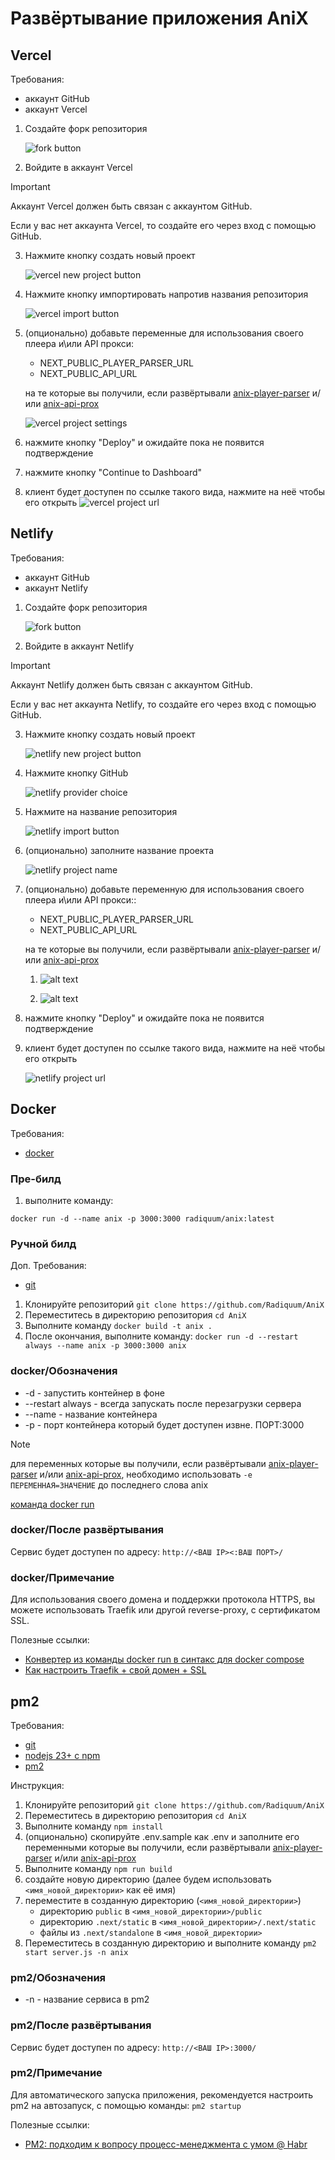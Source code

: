 # Развёртывание приложения AniX

## Vercel

Требования:

- аккаунт GitHub
- аккаунт Vercel

1. Создайте форк репозитория

    ![fork button](./docs/deploy/fork.png)

2. Войдите в аккаунт Vercel

> [!IMPORTANT]
> Аккаунт Vercel должен быть связан с аккаунтом GitHub.
>
> Если у вас нет аккаунта Vercel, то создайте его через вход с помощью GitHub.

3. Нажмите кнопку создать новый проект

    ![vercel new project button](./docs/deploy/vercel_new_project.png)

4. Нажмите кнопку импортировать напротив названия репозитория

    ![vercel import button](./docs/deploy/vercel_import.png)

5. (опционально) добавьте переменные для использования своего плеера и\или API прокси:

   - NEXT_PUBLIC_PLAYER_PARSER_URL
   - NEXT_PUBLIC_API_URL

    на те которые вы получили, если развёртывали [anix-player-parser](./player-parser/README.RU.md) и/или [anix-api-prox](./api-prox/README.RU.md)

    ![vercel project settings](./docs/deploy/vercel_project.png)

6. нажмите кнопку "Deploy" и ожидайте пока не появится подтверждение
7. нажмите кнопку "Continue to Dashboard"
8. клиент будет доступен по ссылке такого вида, нажмите на неё чтобы его открыть
    ![vercel project url](./docs/deploy/vercel_url.png)

## Netlify

Требования:

- аккаунт GitHub
- аккаунт Netlify

1. Создайте форк репозитория

    ![fork button](./docs/deploy/fork.png)

2. Войдите в аккаунт Netlify

> [!IMPORTANT]
> Аккаунт Netlify должен быть связан с аккаунтом GitHub.
>
> Если у вас нет аккаунта Netlify, то создайте его через вход с помощью GitHub.

3. Нажмите кнопку создать новый проект

    ![netlify new project button](./docs/deploy/netlify_new_project.png)

4. Нажмите кнопку GitHub

    ![netlify provider choice](./docs/deploy/netlify_provider.png)

5. Нажмите на название репозитория

    ![netlify import button](./docs/deploy/netlify_import.png)

6. (опционально) заполните название проекта

    ![netlify project name](./docs/deploy/netlify_project_name.png)

7. (опционально) добавьте переменную для использования своего плеера и\или API прокси::

   - NEXT_PUBLIC_PLAYER_PARSER_URL
   - NEXT_PUBLIC_API_URL

    на те которые вы получили, если развёртывали [anix-player-parser](./player-parser/README.RU.md) и/или [anix-api-prox](./api-prox/README.RU.md)

    1. ![alt text](./docs/deploy/netlify_env_1.png)

    2. ![alt text](./docs/deploy/netlify_env_2.png)

8. нажмите кнопку "Deploy" и ожидайте пока не появится подтверждение

9. клиент будет доступен по ссылке такого вида, нажмите на неё чтобы его открыть

    ![netlify project url](./docs/deploy/netlify_url.png)

## Docker

Требования:

- [docker](https://docs.docker.com/engine/install/)

### Пре-билд

1. выполните команду:

`docker run -d --name anix -p 3000:3000 radiquum/anix:latest`

### Ручной билд

Доп. Требования:

- [git](https://git-scm.com/)

1. Клонируйте репозиторий `git clone https://github.com/Radiquum/AniX`
2. Переместитесь в директорию репозитория `cd AniX`
3. Выполните команду `docker build -t anix .`
4. После окончания, выполните команду: `docker run -d --restart always --name anix -p 3000:3000 anix`

### docker/Обозначения

- -d - запустить контейнер в фоне
- --restart always - всегда запускать после перезагрузки сервера
- --name - название контейнера
- -p - порт контейнера который будет доступен извне. ПОРТ:3000

> [!NOTE]
> для переменных которые вы получили, если развёртывали [anix-player-parser](./player-parser/README.RU.md) и/или [anix-api-prox](./api-prox/README.RU.md), необходимо использовать `-e ПЕРЕМЕННАЯ=ЗНАЧЕНИЕ` до последнего слова anix

[команда docker run](https://docs.docker.com/reference/cli/docker/container/run/)

### docker/После развёртывания

Сервис будет доступен по адресу: `http://<ВАШ IP><:ВАШ ПОРТ>/`

### docker/Примечание

Для использования своего домена и поддержки протокола HTTPS, вы можете использовать Traefik или другой reverse-proxy, с сертификатом SSL.

Полезные ссылки:

- [Конвертер из команды docker run в синтакс для docker compose](https://it-tools.tech/docker-run-to-docker-compose-converter)
- [Как настроить Traefik + свой домен + SSL](https://letmegooglethat.com/?q=how+to+setup+traefik+with+custom+domain+and+ssl+certificate+from+lets+encrypt%3F)

## pm2

Требования:

- [git](https://git-scm.com/)
- [nodejs 23+ с npm](http://nodejs.org/)
- [pm2](https://pm2.keymetrics.io/)

Инструкция:

1. Клонируйте репозиторий `git clone https://github.com/Radiquum/AniX`
2. Переместитесь в директорию репозитория `cd AniX`
3. Выполните команду `npm install`
4. (опционально) скопируйте .env.sample как .env и заполните его переменными которые вы получили, если развёртывали [anix-player-parser](./player-parser/README.RU.md) и/или [anix-api-prox](./api-prox/README.RU.md)
5. Выполните команду `npm run build`
6. создайте новую директорию (далее будем использовать `<имя_новой_директории>` как её имя)
7. переместите в созданную директорию (`<имя_новой_директории>`)
    - директорию `public` в `<имя_новой_директории>/public`
    - директорию `.next/static` в `<имя_новой_директории>/.next/static`
    - файлы из `.next/standalone` в `<имя_новой_директории>`
8. Переместитесь в созданную директорию и выполните команду `pm2 start server.js -n anix`

### pm2/Обозначения

- -n - название сервиса в pm2

### pm2/После развёртывания

Сервис будет доступен по адресу: `http://<ВАШ IP>:3000/`

### pm2/Примечание

Для автоматического запуска приложения, рекомендуется настроить pm2 на автозапуск, с помощью команды: `pm2 startup`

Полезные ссылки:

- [PM2: подходим к вопросу процесс-менеджмента с умом @ Habr](https://habr.com/ru/articles/480670/)
